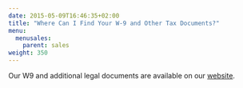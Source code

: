 ```yaml
---
date: 2015-05-09T16:46:35+02:00
title: "Where Can I Find Your W-9 and Other Tax Documents?"
menu:
  menusales:
    parent: sales
weight: 350
---
```


Our W9 and additional legal documents are available on our [website](https://balsamiq.com/eulas/#other).
